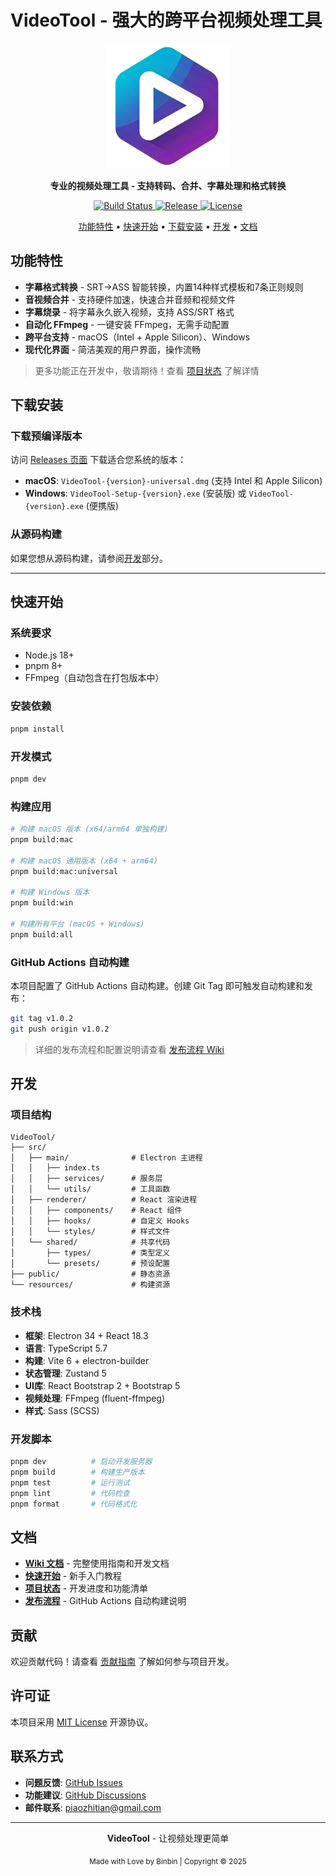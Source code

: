 # VideoTool - 强大的跨平台视频处理工具

<div align="center">
  <img src="./resources/icons/icon.png" alt="VideoTool Logo" width="200"/>
  
  <p>
    <strong>专业的视频处理工具 - 支持转码、合并、字幕处理和格式转换</strong>
  </p>

  <p>
    <a href="https://github.com/binbin1213/VideoTool/actions">
      <img src="https://github.com/binbin1213/VideoTool/workflows/Build%20and%20Release/badge.svg" alt="Build Status">
    </a>
    <a href="https://github.com/binbin1213/VideoTool/releases">
      <img src="https://img.shields.io/github/v/release/binbin1213/VideoTool?include_prereleases" alt="Release">
    </a>
    <a href="https://github.com/binbin1213/VideoTool/blob/main/LICENSE">
      <img src="https://img.shields.io/badge/license-MIT-blue.svg" alt="License">
    </a>
  </p>

  <p>
    <a href="#功能特性">功能特性</a> •
    <a href="#快速开始">快速开始</a> •
    <a href="#下载安装">下载安装</a> •
    <a href="#开发">开发</a> •
    <a href="#文档">文档</a>
  </p>
</div>

## 功能特性

- **字幕格式转换** - SRT→ASS 智能转换，内置14种样式模板和7条正则规则
- **音视频合并** - 支持硬件加速，快速合并音频和视频文件  
- **字幕烧录** - 将字幕永久嵌入视频，支持 ASS/SRT 格式
- **自动化 FFmpeg** - 一键安装 FFmpeg，无需手动配置
- **跨平台支持** - macOS（Intel + Apple Silicon）、Windows
- **现代化界面** - 简洁美观的用户界面，操作流畅

> 更多功能正在开发中，敬请期待！查看 [项目状态](https://github.com/binbin1213/VideoTool/wiki/Project-Status) 了解详情

## 下载安装

### 下载预编译版本

访问 [Releases 页面](https://github.com/binbin1213/VideoTool/releases) 下载适合您系统的版本：

- **macOS**: `VideoTool-{version}-universal.dmg` (支持 Intel 和 Apple Silicon)
- **Windows**: `VideoTool-Setup-{version}.exe` (安装版) 或 `VideoTool-{version}.exe` (便携版)

### 从源码构建

如果您想从源码构建，请参阅[开发](#开发)部分。

---

## 快速开始

### 系统要求

- Node.js 18+ 
- pnpm 8+
- FFmpeg（自动包含在打包版本中）

### 安装依赖

```bash
pnpm install
```

### 开发模式

```bash
pnpm dev
```

### 构建应用

```bash
# 构建 macOS 版本 (x64/arm64 单独构建)
pnpm build:mac

# 构建 macOS 通用版本 (x64 + arm64)
pnpm build:mac:universal

# 构建 Windows 版本
pnpm build:win

# 构建所有平台 (macOS + Windows)
pnpm build:all
```

### GitHub Actions 自动构建

本项目配置了 GitHub Actions 自动构建。创建 Git Tag 即可触发自动构建和发布：

```bash
git tag v1.0.2
git push origin v1.0.2
```

> 详细的发布流程和配置说明请查看 [发布流程 Wiki](https://github.com/binbin1213/VideoTool/wiki/Release-Process)

## 开发

### 项目结构

```
VideoTool/
├── src/
│   ├── main/              # Electron 主进程
│   │   ├── index.ts
│   │   ├── services/      # 服务层
│   │   └── utils/         # 工具函数
│   ├── renderer/          # React 渲染进程
│   │   ├── components/    # React 组件
│   │   ├── hooks/         # 自定义 Hooks
│   │   └── styles/        # 样式文件
│   └── shared/            # 共享代码
│       ├── types/         # 类型定义
│       └── presets/       # 预设配置
├── public/                # 静态资源
└── resources/             # 构建资源
```

### 技术栈

- **框架**: Electron 34 + React 18.3
- **语言**: TypeScript 5.7
- **构建**: Vite 6 + electron-builder
- **状态管理**: Zustand 5
- **UI库**: React Bootstrap 2 + Bootstrap 5
- **视频处理**: FFmpeg (fluent-ffmpeg)
- **样式**: Sass (SCSS)

### 开发脚本

```bash
pnpm dev          # 启动开发服务器
pnpm build        # 构建生产版本
pnpm test         # 运行测试
pnpm lint         # 代码检查
pnpm format       # 代码格式化
```

## 文档

- **[Wiki 文档](https://github.com/binbin1213/VideoTool/wiki)** - 完整使用指南和开发文档
- **[快速开始](https://github.com/binbin1213/VideoTool/wiki/Quick-Start)** - 新手入门教程
- **[项目状态](https://github.com/binbin1213/VideoTool/wiki/Project-Status)** - 开发进度和功能清单
- **[发布流程](https://github.com/binbin1213/VideoTool/wiki/Release-Process)** - GitHub Actions 自动构建说明

## 贡献

欢迎贡献代码！请查看 [贡献指南](https://github.com/binbin1213/VideoTool/wiki/Contributing) 了解如何参与项目开发。

## 许可证

本项目采用 [MIT License](LICENSE) 开源协议。

## 联系方式

- **问题反馈**: [GitHub Issues](https://github.com/binbin1213/VideoTool/issues)
- **功能建议**: [GitHub Discussions](https://github.com/binbin1213/VideoTool/discussions)
- **邮件联系**: piaozhitian@gmail.com

---

<div align="center">
  <p>
    <strong>VideoTool</strong> - 让视频处理更简单
  </p>
  <p>
    <sub>Made with Love by Binbin | Copyright © 2025</sub>
  </p>
</div>
